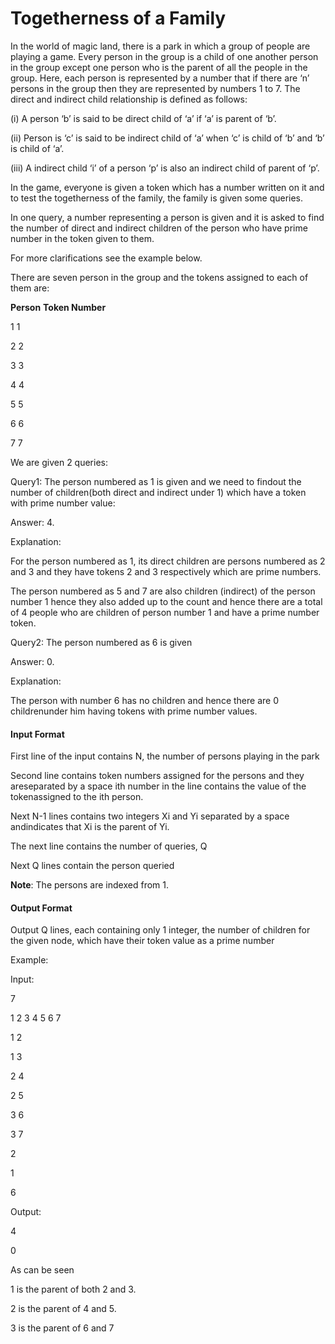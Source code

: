 # Togetherness of a Family

In the world of magic land, there is a park in which a group of people are
playing a game. Every person in the group is a child of one another person in
the group except one person who is the parent of all the people in the group.
Here, each person is represented by a number that if there are ‘n’ persons in the group then they are represented by numbers 1 to 7. The direct and indirect child relationship is defined as follows:

(i) A person ‘b’ is said to be direct child of ‘a’ if ‘a’ is parent of ‘b’.

(ii) Person is ‘c’ is said to be indirect child of ‘a’ when ‘c’ is child of ‘b’ and ‘b’ is child of ‘a’.

(iii) A indirect child ‘i’ of a person ‘p’ is also an indirect child of parent of ‘p’.

In the game, everyone is given a token which has a number written on it and to
test the togetherness of the family, the family is given some queries.

In one query, a number representing a person is given and it is asked to find the number of direct and indirect children of the person who have prime number in
the token given to them.

For more clarifications see the example below.

There are seven person in the group and the tokens assigned to each of them
are:

**Person** **Token Number**

1             1

2             2

3             3

4             4

5             5

6             6

7             7

We are given 2 queries:

Query1: The person numbered as 1 is given and we need to findout the number
of children(both direct and indirect under 1) which have a token with prime
number value:

Answer: 4.

Explanation:

For the person numbered as 1, its direct children are persons numbered as 2
and 3 and they have tokens 2 and 3 respectively which are prime numbers.

The person numbered as 5 and 7 are also children (indirect) of the person
number 1 hence they also added up to the count and hence there are a total of 4
people who are children of person number 1 and have a prime number token.

Query2: The person numbered as 6 is given

Answer: 0.

Explanation:

The person with number 6 has no children and hence there are 0 childrenunder him having tokens with prime number values.

#### Input Format

First line of the input contains N, the number of persons playing in the park

Second line contains token numbers assigned for the persons and they areseparated by a space ith number in the line contains the value of the tokenassigned to the ith person.

Next N-1 lines contains two integers Xi and Yi separated by a space andindicates that Xi is the parent of Yi.

The next line contains the number of queries, Q

Next Q lines contain the person queried

**Note**: The persons are indexed from 1.

#### Output Format

Output Q lines, each containing only 1 integer, the number of children for the given node, which have their token value as a prime number

Example:

Input:

7

1 2 3 4 5 6 7

1 2

1 3

2 4

2 5

3 6

3 7

2

1

6

Output:

4

0

As can be seen

1 is the parent of both 2 and 3.

2 is the parent of 4 and 5.

3 is the parent of 6 and 7

